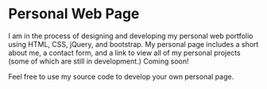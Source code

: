 # Personal Web Page

I am in the process of designing and developing my personal web portfolio using HTML, CSS, jQuery, and bootstrap.   My personal page includes a short about me, a contact form, and a link to view all of my personal projects (some of which are still in development.)   Coming soon! 




Feel free to use my source code to develop your own personal page.   
